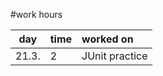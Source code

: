 #work hours

| day  | time | worked on | 
| :-:  | :--- | :-------- |
| 21.3.| 2    | JUnit practice |